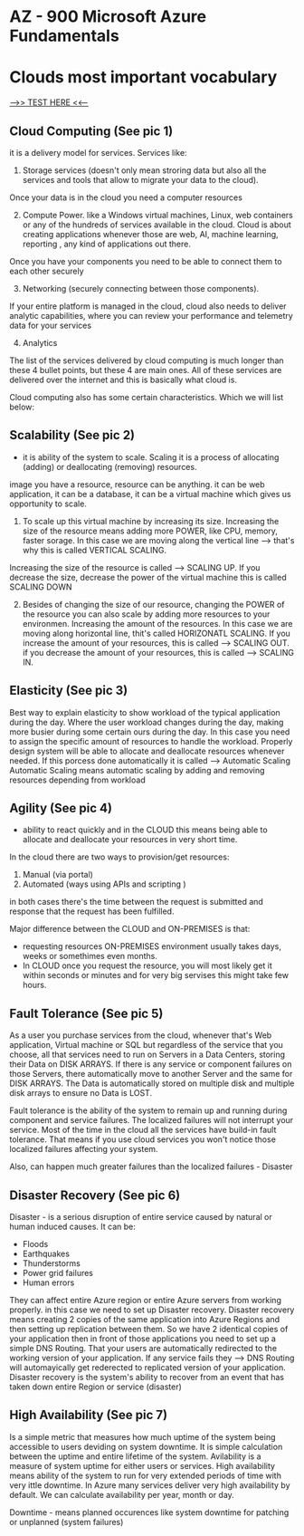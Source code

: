 # AZ - 900 Microsoft Azure Fundamentals

# Clouds most important vocabulary

[-->> TEST HERE <<--](https://marczak.io/az-900/#ep01)

## Cloud Computing (See pic 1)

it is a delivery model for services. Services like:

1. Storage services (doesn't only mean stroring data but also all the services and tools that allow to migrate your data to the cloud).

Once your data is in the cloud you need a computer resources

2. Compute Power. like a Windows virtual machines, Linux, web containers or any of the hundreds of services available in the cloud. Cloud is about creating applications whenever those are web, AI, machine learning, reporting , any kind of applications out there.

Once you have your components you need to be able to connect them to each other securely

3. Networking (securely connecting between those components).

If your entire platform is managed in the cloud, cloud also needs to deliver analytic capabilities, where you can review your performance and telemetry data for your services

4. Analytics

The list of the services delivered by cloud computing is much longer than these 4 bullet points, but these 4 are main ones.
All of these services are delivered over the internet and this is basically what cloud is.

Cloud computing also has some certain characteristics. Which we will list below:

## Scalability (See pic 2)

- it is ability of the system to scale. Scaling it is a process of allocating (adding) or deallocating (removing) resources.

image you have a resource, resource can be anything. it can be web application, it can be a database, it can be a virtual machine which gives us opportunity to scale.

1. To scale up this virtual machine by increasing its size. Increasing the size of the resource means adding more POWER, like CPU, memory, faster sorage. In this case we are moving along the vertical line --> that's why this is called VERTICAL SCALING.

Increasing the size of the resource is called --> SCALING UP.
If you decrease the size, decrease the power of the virtual machine this is called SCALING DOWN

2. Besides of changing the size of our resource, changing the POWER of the resource you can also scale by adding more resources to your environmen. Increasing the amount of the resources. In this case we are moving along horizontal line, thit's called HORIZONATL SCALING.
   If you increase the amount of your resources, this is called --> SCALING OUT.
   if you decrease the amount of your resources, this is called --> SCALING IN.

## Elasticity (See pic 3)

Best way to explain elasticity to show workload of the typical application during the day. Where the user workload changes during the day, making more busier during some certain ours during the day. In this case you need to assign the specific amount of resources to handle the workload. Properly design system will be able to allocate and deallocate resources whenever needed.
If this porcess done automatically it is called --> Automatic Scaling
Automatic Scaling means automatic scaling by adding and removing resources depending from workload

## Agility (See pic 4)

- ability to react quickly and in the CLOUD this means being able to allocate and deallocate your resources in very short time.

In the cloud there are two ways to provision/get resources:

1. Manual (via portal)
2. Automated (ways using APIs and scripting )

in both cases there's the time between the request is submitted and response that the request has been fulfilled.

Major difference between the CLOUD and ON-PREMISES is that:

- requesting resources ON-PREMISES environment usually takes days, weeks or somethimes even months.
- In CLOUD once you request the resource, you will most likely get it within seconds or minutes and for very big servises this might take few hours.

## Fault Tolerance (See pic 5)

As a user you purchase services from the cloud, whenever that's Web application, Virtual machine or SQL but regardless of the service that you choose, all that services need to run on Servers in a Data Centers, storing their Data on DISK ARRAYS.
If there is any service or component failures on those Servers, there automatically move to another Server and the same for DISK ARRAYS. The Data is automatically stored on multiple disk and multiple disk arrays to ensure no Data is LOST.

Fault tolerance is the ability of the system to remain up and running during component and service failures. The localized failures will not interrupt your service. Most of the time in the cloud all the services have build-in fault tolerance. That means if you use cloud services you won't notice those localized failures affecting your system.

Also, can happen much greater failures than the localized failures - Disaster

## Disaster Recovery (See pic 6)

Disaster - is a serious disruption of entire service caused by natural or human induced causes. It can be:

- Floods
- Earthquakes
- Thunderstorms
- Power grid failures
- Human errors

They can affect entire Azure region or entire Azure servers from working properly. in this case we need to set up Disaster recovery.
Disaster recovery means creating 2 copies of the same application into Azure Regions and then setting up replication between them. So we have 2 identical copies of your application then in front of those applications you need to set up a simple DNS Routing. That your users are automatically redirected to the working version of your application. If any service fails they --> DNS Routing will automayically get rederected to replicated version of your application.
Disaster recovery is the system's ability to recover from an event that has taken down entire Region or service (disaster)

## High Availability (See pic 7)

Is a simple metric that measures how much uptime of the system being accessible to users deviding on system downtime. It is simple calculation between the uptime and entire lifetime of the system.
Avilability is a measure of system uptime for either users or services.
High availability means ability of the system to run for very extended periods of time with very ittle downtime.
In Azure many services deliver very high availability by default.
We can calculate availability per year, month or day.

Downtime - means planned occurences like system downtime for patching or unplanned (system failures)
